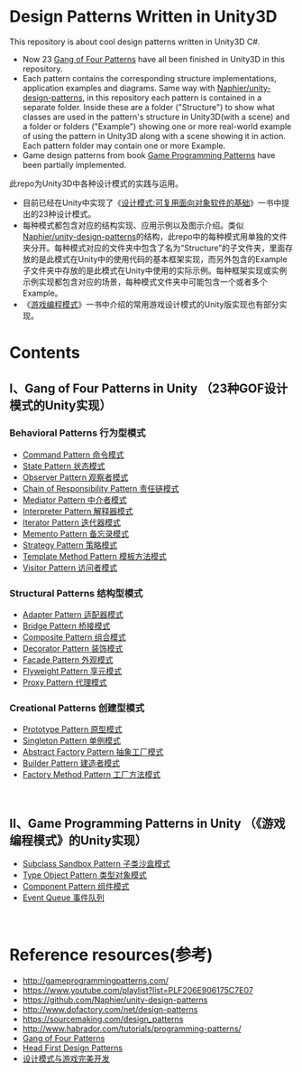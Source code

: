 # Design Patterns Written in Unity3D
This repository is about cool design patterns written in Unity3D C#. 
* Now 23 [Gang of Four Patterns] have all been finished in Unity3D in this repository.
* Each pattern contains the corresponding structure implementations, application examples and diagrams. Same way with [Naphier/unity-design-patterns], in this repository each pattern is contained in a separate folder. Inside these are a folder ("Structure") to show what classes are used in the pattern's structure in Unity3D(with a scene) and a folder or folders ("Example") showing one or more real-world example of using the pattern in Unity3D along with a scene showing it in action. Each pattern folder may contain one or more Example.
* Game design patterns from book [Game Programming Patterns] have been partially implemented.

此repo为Unity3D中各种设计模式的实践与运用。
* 目前已经在Unity中实现了《[设计模式:可复用面向对象软件的基础]》一书中提出的23种设计模式。
* 每种模式都包含对应的结构实现、应用示例以及图示介绍。类似[Naphier/unity-design-patterns]的结构，此repo中的每种模式用单独的文件夹分开。每种模式对应的文件夹中包含了名为“Structure”的子文件夹，里面存放的是此模式在Unity中的使用代码的基本框架实现，而另外包含的Example子文件夹中存放的是此模式在Unity中使用的实际示例。每种框架实现或实例示例实现都包含对应的场景，每种模式文件夹中可能包含一个或者多个Example。
* 《[游戏编程模式]》一书中介绍的常用游戏设计模式的Unity版实现也有部分实现。

# Contents
## I、Gang of Four Patterns in Unity （23种GOF设计模式的Unity实现）
### Behavioral Patterns 行为型模式
* [Command Pattern 命令模式]
* [State Pattern 状态模式]
* [Observer Pattern 观察者模式]
* [Chain of Responsibility Pattern 责任链模式]
* [Mediator Pattern 中介者模式]
* [Interpreter Pattern 解释器模式]
* [Iterator Pattern 迭代器模式]
* [Memento Pattern 备忘录模式]
* [Strategy Pattern 策略模式]
* [Template Method Pattern 模板方法模式]
* [Visitor Pattern 访问者模式]


### Structural Patterns 结构型模式
* [Adapter Pattern 适配器模式]
* [Bridge Pattern 桥接模式]
* [Composite Pattern 组合模式]
* [Decorator Pattern 装饰模式]
* [Facade Pattern 外观模式]
* [Flyweight Pattern 享元模式]
* [Proxy Pattern 代理模式]


### Creational Patterns 创建型模式
* [Prototype Pattern 原型模式]
* [Singleton Pattern 单例模式]
* [Abstract Factory Pattern 抽象工厂模式]
* [Builder Pattern 建造者模式]
* [Factory Method Pattern 工厂方法模式]

<br> 

## II、Game Programming Patterns in Unity （《游戏编程模式》的Unity实现）
* [Subclass Sandbox Pattern 子类沙盒模式]
* [Type Object Pattern 类型对象模式]
* [Component Pattern 组件模式]
* [Event Queue 事件队列]

<br> 

# Reference resources(参考)

* http://gameprogrammingpatterns.com/
* https://www.youtube.com/playlist?list=PLF206E906175C7E07
* https://github.com/Naphier/unity-design-patterns
* http://www.dofactory.com/net/design-patterns
* https://sourcemaking.com/design_patterns
* http://www.habrador.com/tutorials/programming-patterns/
* [Gang of Four Patterns]
* [Head First Design Patterns]
* [设计模式与游戏完美开发]

[State Pattern 状态模式]:https://github.com/QianMo/Unity3D-Design-Patterns/tree/master/Assets/Behavioral%20Patterns/State%20Pattern
[Command Pattern 命令模式]: https://github.com/QianMo/Unity-Design-Pattern/tree/master/Assets/Behavioral%20Patterns/Command%20Pattern
[Observer Pattern 观察者模式]:https://github.com/QianMo/Unity-Design-Pattern/tree/master/Assets/Behavioral%20Patterns/Observer%20Pattern
[Chain of Responsibility Pattern 责任链模式]:https://github.com/QianMo/Unity-Design-Pattern/tree/master/Assets/Behavioral%20Patterns/Chain%20of%20Responsibility%20Pattern
[Mediator Pattern 中介者模式]:https://github.com/QianMo/Unity-Design-Pattern/tree/master/Assets/Behavioral%20Patterns/Mediator%20Pattern
[Interpreter Pattern 解释器模式]:https://github.com/QianMo/Unity-Design-Pattern/tree/master/Assets/Behavioral%20Patterns/Interpreter%20Pattern
[Iterator Pattern 迭代器模式]:https://github.com/QianMo/Unity-Design-Pattern/tree/master/Assets/Behavioral%20Patterns/Iterator%20Pattern
[Memento Pattern 备忘录模式]:https://github.com/QianMo/Unity-Design-Pattern/tree/master/Assets/Behavioral%20Patterns/Memento%20Pattern
[Strategy Pattern 策略模式]:https://github.com/QianMo/Unity-Design-Pattern/tree/master/Assets/Behavioral%20Patterns/Strategy%20Pattern
[Template Method Pattern 模板方法模式]:https://github.com/QianMo/Unity-Design-Pattern/tree/master/Assets/Behavioral%20Patterns/Template%20Method%20Pattern
[Visitor Pattern 访问者模式]:https://github.com/QianMo/Unity-Design-Pattern/tree/master/Assets/Behavioral%20Patterns/Visitor%20Pattern
[Adapter Pattern 适配器模式]:https://github.com/QianMo/Unity-Design-Pattern/tree/master/Assets/Structural%20Patterns/Adapter%20Pattern
[Bridge Pattern 桥接模式]:https://github.com/QianMo/Unity-Design-Pattern/tree/master/Assets/Structural%20Patterns/Bridge%20Pattern
[Composite Pattern 组合模式]:https://github.com/QianMo/Unity-Design-Pattern/tree/master/Assets/Structural%20Patterns/Composite%20Pattern
[Decorator Pattern 装饰模式]:https://github.com/QianMo/Unity-Design-Pattern/tree/master/Assets/Structural%20Patterns/Decorator%20Pattern
[Facade Pattern 外观模式]:https://github.com/QianMo/Unity-Design-Pattern/tree/master/Assets/Structural%20Patterns/Facade%20Pattern
[Flyweight Pattern 享元模式]:https://github.com/QianMo/Unity-Design-Pattern/tree/master/Assets/Structural%20Patterns/Flyweight%20Pattern
[Proxy Pattern 代理模式]:https://github.com/QianMo/Unity-Design-Pattern/tree/master/Assets/Structural%20Patterns/Proxy%20Pattern
[Abstract Factory Pattern 抽象工厂模式]:https://github.com/QianMo/Unity-Design-Pattern/tree/master/Assets/Creational%20Patterns/Abstract%20Factory%20Pattern
[Builder Pattern 建造者模式]:https://github.com/QianMo/Unity-Design-Pattern/tree/master/Assets/Creational%20Patterns/Builder%20Pattern
[Factory Method Pattern 工厂方法模式]:https://github.com/QianMo/Unity-Design-Pattern/tree/master/Assets/Creational%20Patterns/Factory%20Method%20Pattern
[Prototype Pattern 原型模式]:https://github.com/QianMo/Unity-Design-Pattern/tree/master/Assets/Creational%20Patterns/Prototype%20Pattern
[Singleton Pattern 单例模式]:https://github.com/QianMo/Unity-Design-Pattern/tree/master/Assets/Creational%20Patterns/Singleton%20Pattern

[Subclass Sandbox Pattern 子类沙盒模式]:https://github.com/QianMo/Unity-Design-Pattern/tree/master/Assets/Game%20Programming%20Patterns/SubclassSandbox%20Pattern
[Type Object Pattern 类型对象模式]:https://github.com/QianMo/Unity-Design-Pattern/tree/master/Assets/Game%20Programming%20Patterns/Type%20Object%20Pattern
[Component Pattern 组件模式]:https://github.com/QianMo/Unity-Design-Pattern/tree/master/Assets/Game%20Programming%20Patterns/Component%20Pattern
[Event Queue 事件队列]:https://github.com/QianMo/Unity-Design-Pattern/tree/master/Assets/Game%20Programming%20Patterns/Event%20Queue%20Pattern






[Gang of Four Patterns]:https://www.amazon.com/Design-Patterns-Elements-Reusable-Object-Oriented/dp/0201633612/ref=sr_1_1?ie=UTF8&qid=1476338345&sr=8-1&keywords=design+patterns
[Game Programming Patterns]:http://gameprogrammingpatterns.com/
[设计模式:可复用面向对象软件的基础]:https://www.amazon.cn/%E8%AE%A1%E7%AE%97%E6%9C%BA%E7%A7%91%E5%AD%A6%E4%B8%9B%E4%B9%A6-%E8%AE%BE%E8%AE%A1%E6%A8%A1%E5%BC%8F-%E5%8F%AF%E5%A4%8D%E7%94%A8%E9%9D%A2%E5%90%91%E5%AF%B9%E8%B1%A1%E8%BD%AF%E4%BB%B6%E7%9A%84%E5%9F%BA%E7%A1%80-Erich-Gamma/dp/B001130JN8/ref=sr_1_1?ie=UTF8&qid=1476338390&sr=8-1&keywords=%E8%AE%BE%E8%AE%A1%E6%A8%A1%E5%BC%8F
[游戏编程模式]:http://gameprogrammingpatterns.com/
[Head First Design Patterns]:https://www.amazon.com/dp/0596007124//ref=cm_sw_su_dp?tag=nethta-20
[Naphier/unity-design-patterns]:https://github.com/Naphier/unity-design-patterns
[设计模式与游戏完美开发]:https://www.amazon.cn/dp/B01N9GO0ZC
